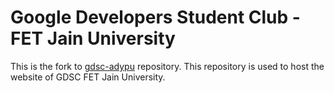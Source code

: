 # Google Developers Student Club - FET Jain University

This is the fork to [gdsc-adypu](https://github.com/GDSCADYPU/gdscadypu.github.io) repository. This repository is used to host the website of GDSC FET Jain University.
